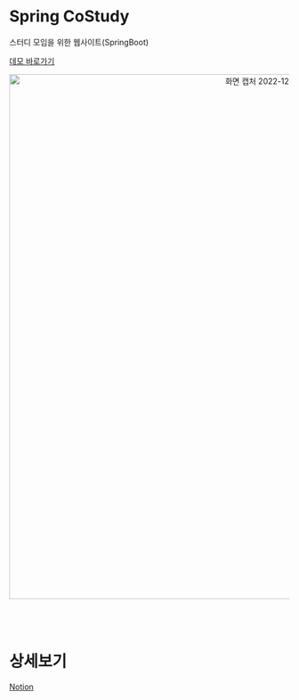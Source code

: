 # Spring CoStudy
스터디 모임을 위한 웹사이트(SpringBoot)

[데모 바로가기](http://choi-choi.tplinkdns.com:50002)

<center style="text-align: center">
  <img style="text-align: center" width="943" alt="화면 캡처 2022-12-11 163142" src="https://user-images.githubusercontent.com/90139018/206891573-7a3768cf-8da6-4901-9819-d497ce41e77f.png">
</center>

<br>
<br>
<br>

# 상세보기
[Notion](https://somnwal.notion.site/CoStudy-2e5222f515d24232bd4462ecb53ce30b)

